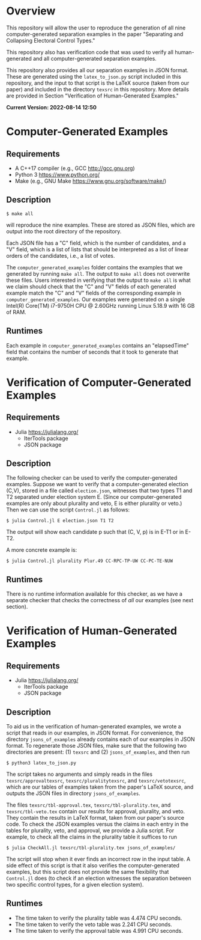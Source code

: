 # Overview

This repository will allow the user to reproduce the generation of all nine 
computer-generated separation examples in the paper "Separating and Collapsing 
Electoral Control Types."


This repository also has verification code that was used to verify
all human-generated and all computer-generated separation examples.

This repository also provides all our separation examples in JSON
format. These are generated using the `latex_to_json.py` script
included in this repository, and the input to that script is the 
LaTeX source (taken from our paper) and included in the directory
`texsrc` in this repository. More details are provided in Section
"Verification of Human-Generated Examples."


**Current Version: 2022-08-14 12:50**

# Computer-Generated Examples

## Requirements
- A C++17 compiler (e.g., GCC <http://gcc.gnu.org>)
- Python 3 <https://www.python.org/>
- Make (e.g., GNU Make <https://www.gnu.org/software/make/>)

## Description

    $ make all

will reproduce the nine examples. These are stored as JSON files, which are 
output into the root directory of the repository.

Each JSON file has a "C" field, which is the number of candidates, and a "V" 
field, which is a list of lists that should be interpreted as a list of linear 
orders of the candidates, i.e., a list of votes.

The `computer_generated_examples` folder contains the examples that we generated by running `make all`. 
The output to `make all` does not overwrite these files. Users interested in verifying that the output
to `make all` is what we claim should check that the "C" and "V" fields of each
generated example match the "C" and "V" fields of the corresponding example in `computer_generated_examples`.
Our examples were generated on a single Intel(R) Core(TM) 
i7-9750H CPU @ 2.60GHz running Linux 5.18.9 with 16 GB of RAM.

## Runtimes
Each example in `computer_generated_examples` contains an "elapsedTime" field 
that contains the number of seconds  that it took to generate that example.


# Verification of Computer-Generated Examples

## Requirements
- Julia <https://julialang.org/>
  - IterTools package
  - JSON package

## Description

The following checker can be used to verify the computer-generated examples. 
Suppose we want to verify that a computer-generated election (C,V), stored in a file called
`election.json`, witnesses that two types T1 and T2 separated under election system E.
(Since our computer-generated examples are only about plurality and veto, E is either plurality or
veto.) Then we can use the script `Control.jl` as follows:

    $ julia Control.jl E election.json T1 T2

The output will show each candidate p such that (C, V, p) is in E-T1 or in E-T2.

A more concrete example is:

    $ julia Control.jl plurality Plur.49 CC-RPC-TP-UW CC-PC-TE-NUW

## Runtimes

There is no runtime information available for this checker, as we have a 
separate checker that checks the correctness of *all* our examples (see next 
section).

# Verification of Human-Generated Examples

## Requirements
- Julia <https://julialang.org/>
  - IterTools package
  - JSON package

## Description

To aid us in the verification of human-generated examples, we wrote a script 
that reads in our examples, in JSON format.
For convenience, the directory 
`jsons_of_examples` already contains each of our examples in JSON format. To 
regenerate those JSON files, make sure that the following two directories are 
present: 
(1) `texsrc` and (2) `jsons_of_examples`, and then run

    $ python3 latex_to_json.py

The script takes no arguments and simply reads in the files `texsrc/approvaltexsrc`, 
`texsrc/pluralitytexsrc`, and `texsrc/vetotexsrc`, which are our tables of examples taken
from the paper's LaTeX source, and outputs the JSON files in directory `jsons_of_examples`.


The files `texsrc/tbl-approval.tex`, `texsrc/tbl-plurality.tex`, and `texsrc/tbl-veto.tex` 
contain our results for approval, plurality, and veto. They contain the results in LaTeX format,
taken from our paper's source code.
To check the JSON examples versus the claims in each entry in the tables for 
plurality, veto, and approval, we provide a Julia script. For example, to check 
all the claims in the plurality table it suffices to run

    $ julia CheckAll.jl texsrc/tbl-plurality.tex jsons_of_examples/

The script will stop when it ever finds an incorrect row in the input table.
A side effect of this script is that it also verifies the computer-generated examples, but this
script does not provide the same flexibility that `Control.jl` does (to check if an election witnesses
the separation between two specific control types, for a given election system).

## Runtimes

- The time taken to verify the plurality table was 4.474 CPU seconds.
- The time taken to verify the veto table was 2.241 CPU seconds.
- The time taken to verify the approval table was 4.991 CPU seconds.
